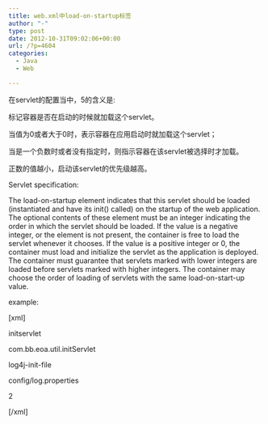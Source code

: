 ```yaml
---
title: web.xml中load-on-startup标签
author: "-"
type: post
date: 2012-10-31T09:02:06+00:00
url: /?p=4604
categories:
  - Java
  - Web

---
```

在servlet的配置当中，<load-on-startup>5</load-on-startup>的含义是: 

标记容器是否在启动的时候就加载这个servlet。

当值为0或者大于0时，表示容器在应用启动时就加载这个servlet；

当是一个负数时或者没有指定时，则指示容器在该servlet被选择时才加载。

正数的值越小，启动该servlet的优先级越高。
  
Servlet specification:

The load-on-startup element indicates that this servlet should be loaded (instantiated and have its init() called) on the startup of the web application. The optional contents of these element must be an integer indicating the order in which the servlet should be loaded. If the value is a negative integer, or the element is not present, the container is free to load the servlet whenever it chooses. If the value is a positive integer or 0, the container must load and initialize the servlet as the application is deployed. The container must guarantee that servlets marked with lower integers are loaded before servlets marked with higher integers. The container may choose the order of loading of servlets with the same load-on-start-up value.

example:

[xml]

<servlet>

<servlet-name>initservlet</servlet-name>

<servlet-class>com.bb.eoa.util.initServlet</servlet-class>

<init-param>

<param-name>log4j-init-file</param-name>

<param-value>config/log.properties</param-value>

</init-param>

<load-on-startup>2</load-on-startup>

</servlet>

[/xml]
